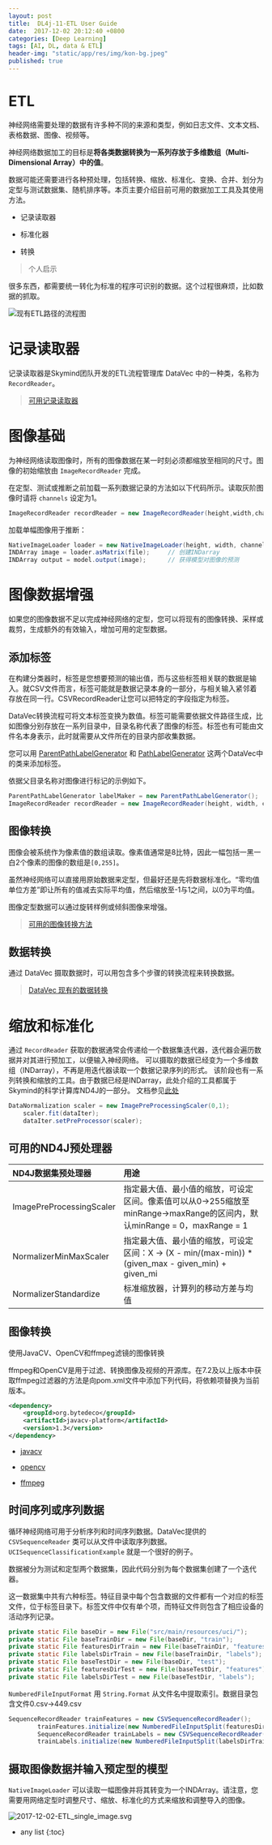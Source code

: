 ```yaml
---
layout: post
title:  DL4j-11-ETL User Guide
date:  2017-12-02 20:12:40 +0800
categories: [Deep Learning]
tags: [AI, DL, data & ETL]
header-img: "static/app/res/img/kon-bg.jpeg"
published: true
---
```


# ETL


神经网络需要处理的数据有许多种不同的来源和类型，例如日志文件、文本文档、表格数据、图像、视频等。

神经网络数据加工的目标是**将各类数据转换为一系列存放于多维数组（Multi-Dimensional Array）中的值**。

数据可能还需要进行各种预处理，包括转换、缩放、标准化、变换、合并、划分为定型与测试数据集、随机排序等。本页主要介绍目前可用的数据加工工具及其使用方法。

- 记录读取器

- 标准化器

- 转换


> 个人启示

很多东西，都需要统一转化为标准的程序可识别的数据。这个过程很麻烦，比如数据的抓取。


![现有ETL路径的流程图](https://raw.githubusercontent.com/houbb/resource/master/img/DL/ETL/2017-12-02-etl-struct.svg)


# 记录读取器

记录读取器是Skymind团队开发的ETL流程管理库 DataVec 中的一种类，名称为 `RecordReader`。

> [可用记录读取器](https://deeplearning4j.org/cn/etl-userguide)


# 图像基础

为神经网络读取图像时，所有的图像数据在某一时刻必须都缩放至相同的尺寸。图像的初始缩放由 `ImageRecordReader` 完成。

在定型、测试或推断之前加载一系列数据记录的方法如以下代码所示。读取灰阶图像时请将 `channels` 设定为1。

```java
ImageRecordReader recordReader = new ImageRecordReader(height,width,channels);
```

加载单幅图像用于推断：

```java
NativeImageLoader loader = new NativeImageLoader(height, width, channels); // 加载和缩放
INDArray image = loader.asMatrix(file);     // 创建INDarray
INDArray output = model.output(image);      // 获得模型对图像的预测
```


# 图像数据增强

如果您的图像数据不足以完成神经网络的定型，您可以将现有的图像转换、采样或裁剪，生成额外的有效输入，增加可用的定型数据。

## 添加标签

在构建分类器时，标签是您想要预测的输出值，而与这些标签相关联的数据是输入。就CSV文件而言，标签可能就是数据记录本身的一部分，与相关输入紧邻着存放在同一行。CSVRecordReader让您可以把特定的字段指定为标签。

DataVec转换流程可将文本标签变换为数值。标签可能需要依据文件路径生成，比如图像分别存放在一系列目录中，目录名称代表了图像的标签。标签也有可能由文件名本身表示，此时就需要从文件所在的目录内部收集数据。

您可以用 [ParentPathLabelGenerator](https://github.com/deeplearning4j/DataVec/blob/master/datavec-api/src/main/java/org/datavec/api/io/labels/ParentPathLabelGenerator.java) 和
[PathLabelGenerator](https://github.com/deeplearning4j/DataVec/blob/master/datavec-api/src/main/java/org/datavec/api/io/labels/PathLabelGenerator.java) 
这两个DataVec中的类来添加标签。

依据父目录名称对图像进行标记的示例如下。

```java
ParentPathLabelGenerator labelMaker = new ParentPathLabelGenerator();
ImageRecordReader recordReader = new ImageRecordReader(height, width, channels, labelMaker);
```

## 图像转换

图像会被系统作为像素值的数组读取。像素值通常是8比特，因此一幅包括一黑一白2个像素的图像的数组是`[0,255]`。

虽然神经网络可以直接用原始数据来定型，但最好还是先将数据标准化。“零均值单位方差”即让所有的值减去实际平均值，然后缩放至-1与1之间，以0为平均值。

图像定型数据可以通过旋转样例或倾斜图像来增强。

> [可用的图像转换方法](https://deeplearning4j.org/cn/etl-userguide)

## 数据转换

通过 DataVec 摄取数据时，可以用包含多个步骤的转换流程来转换数据。

> [DataVec 现有的数据转换](https://deeplearning4j.org/cn/etl-userguide)

# 缩放和标准化

通过 `RecordReader` 获取的数据通常会传递给一个数据集迭代器，迭代器会遍历数据并对其进行预加工，以便输入神经网络。
可以摄取的数据已经变为一个多维数组（INDarray），不再是用迭代器读取一个数据记录序列的形式。
该阶段也有一系列转换和缩放的工具。由于数据已经是INDarray，此处介绍的工具都属于Skymind的科学计算库ND4J的一部分。
文档参见[此处](http://nd4j.org/doc/org/nd4j/linalg/dataset/api/preprocessor/DataNormalization.html)

```java
DataNormalization scaler = new ImagePreProcessingScaler(0,1);
    scaler.fit(dataIter);
    dataIter.setPreProcessor(scaler);
```

## 可用的ND4J预处理器


| ND4J数据集预处理器	            | 用途 |
|:---|:----|
| ImagePreProcessingScaler	| 指定最大值、最小值的缩放，可设定区间。像素值可以从0->255缩放至minRange->maxRange的区间内，默认minRange = 0，maxRange = 1 |
| NormalizerMinMaxScaler	| 指定最大值、最小值的缩放，可设定区间：X -> (X - min/(max-min)) * (given_max - given_min) + given_mi |
| NormalizerStandardize	    | 标准缩放器，计算列的移动方差与均值 |

## 图像转换 

使用JavaCV、OpenCV和ffmpeg滤镜的图像转换

ffmpeg和OpenCV是用于过滤、转换图像及视频的开源库。在7.2及以上版本中获取ffmpeg过滤器的方法是向pom.xml文件中添加下列代码，将依赖项替换为当前版本。

```xml
<dependency> 
    <groupId>org.bytedeco</groupId> 
    <artifactId>javacv-platform</artifactId> 
    <version>1.3</version> 
</dependency>
```

- [javacv](https://github.com/bytedeco/javacv)

- [opencv](https://opencv.org/)

- [ffmpeg](https://ffmpeg.org/)


## 时间序列或序列数据

循环神经网络可用于分析序列和时间序列数据。DataVec提供的 `CSVSequenceReader` 类可以从文件中读取序列数据。`UCISequenceClassificationExample` 就是一个很好的例子。

数据被分为测试和定型两个数据集，因此代码分别为每个数据集创建了一个迭代器。

这一数据集中共有六种标签。特征目录中每个包含数据的文件都有一个对应的标签文件，位于标签目录下。标签文件中仅有单个项，而特征文件则包含了相应设备的活动序列记录。

```java
private static File baseDir = new File("src/main/resources/uci/");
private static File baseTrainDir = new File(baseDir, "train");
private static File featuresDirTrain = new File(baseTrainDir, "features");
private static File labelsDirTrain = new File(baseTrainDir, "labels");
private static File baseTestDir = new File(baseDir, "test");
private static File featuresDirTest = new File(baseTestDir, "features");
private static File labelsDirTest = new File(baseTestDir, "labels");
```

`NumberedFileInputFormat` 用 `String.Format` 从文件名中提取索引。数据目录包含文件0.csv->449.csv

```java
SequenceRecordReader trainFeatures = new CSVSequenceRecordReader();
        trainFeatures.initialize(new NumberedFileInputSplit(featuresDirTrain.getAbsolutePath() + "/%d.csv", 0, 449));
        SequenceRecordReader trainLabels = new CSVSequenceRecordReader();
        trainLabels.initialize(new NumberedFileInputSplit(labelsDirTrain.getAbsolutePath() + "/%d.csv", 0, 449));
```

## 摄取图像数据并输入预定型的模型

`NativeImageLoader` 可以读取一幅图像并将其转变为一个INDArray。请注意，您需要用网络定型时调整尺寸、缩放、标准化的方式来缩放和调整导入的图像。

![2017-12-02-ETL_single_image.svg](https://raw.githubusercontent.com/houbb/resource/master/img/DL/ETL/2017-12-02-ETL_single_image.svg)

* any list
{:toc}

